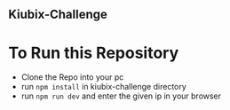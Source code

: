## Kiubix-Challenge
# To Run this Repository
- Clone the Repo into your pc
- run ```npm install``` in kiubix-challenge directory
- run ```npm run dev``` and enter the given ip in your browser 